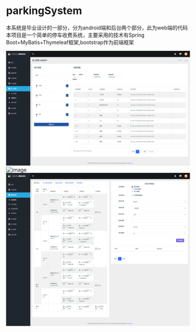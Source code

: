 # parkingSystem
本系统是毕业设计的一部分，分为android端和后台两个部分，此为web端的代码
本项目是一个简单的停车收费系统，主要采用的技术有Spring Boot+MyBatis+Thymeleaf框架,bootstrap作为前端框架

![image](https://github.com/Rx-0Un/parkingSystem/blob/server/src/main/resources/static/assets/images/pic/%E5%91%98%E5%B7%A5%E4%BB%BB%E5%8A%A1%E7%95%8C%E9%9D%A2.png)
![image](https://github.com/Rx-0Un/parkingSystem/blob/server/src/main/resources/static/assets/images/pic/%E5%91%98%E5%B7%A5%E5%80%BC%E7%8F%AD%E8%AE%B0%E5%BD%95%E9%A1%B)
![image](https://github.com/Rx-0Un/parkingSystem/blob/server/src/main/resources/static/assets/images/pic/%E6%94%B6%E8%B4%B9%E8%A7%84%E5%88%99%EF%BC%8D%E5%85%AC%E5%85%B1%E8%A7%84%E5%88%99.png)
